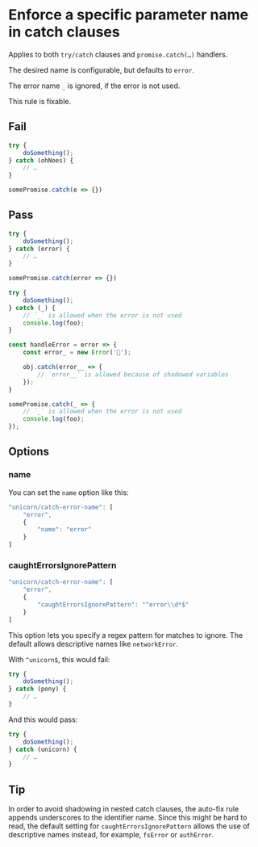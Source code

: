 # Enforce a specific parameter name in catch clauses

Applies to both `try/catch` clauses and `promise.catch(…)` handlers.

The desired name is configurable, but defaults to `error`.

The error name `_` is ignored, if the error is not used.

This rule is fixable.

## Fail

```js
try {
	doSomething();
} catch (ohNoes) {
	// …
}
```

```js
somePromise.catch(e => {})
```

## Pass

```js
try {
	doSomething();
} catch (error) {
	// …
}
```

```js
somePromise.catch(error => {})
```

```js
try {
	doSomething();
} catch (_) {
	// `_` is allowed when the error is not used
	console.log(foo);
}
```

```js
const handleError = error => {
	const error_ = new Error('🦄');

	obj.catch(error__ => {
		// `error__` is allowed because of shadowed variables
	});
}
```

```js
somePromise.catch(_ => {
	// `_` is allowed when the error is not used
	console.log(foo);
});
```

## Options

### name

You can set the `name` option like this:

```js
"unicorn/catch-error-name": [
	"error",
	{
		"name": "error"
	}
]
```

### caughtErrorsIgnorePattern

```js
"unicorn/catch-error-name": [
	"error",
	{
		"caughtErrorsIgnorePattern": "^error\\d*$"
	}
]
```

This option lets you specify a regex pattern for matches to ignore. The default allows descriptive names like `networkError`.

With `^unicorn$`, this would fail:

```js
try {
	doSomething();
} catch (pony) {
	// …
}
```

And this would pass:

```js
try {
	doSomething();
} catch (unicorn) {
	// …
}
```

## Tip

In order to avoid shadowing in nested catch clauses, the auto-fix rule appends underscores to the identifier name. Since this might be hard to read, the default setting for `caughtErrorsIgnorePattern` allows the use of descriptive names instead, for example, `fsError` or `authError`.
